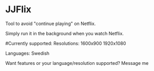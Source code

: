# JJFlix
Tool to avoid "continue playing" on Netflix.

Simply run it in the background when you watch Netflix.

#Currently supported:
Resolutions: 
1600x900
1920x1080

Languages:
Swedish

Want features or your language/resolution supported? Message me